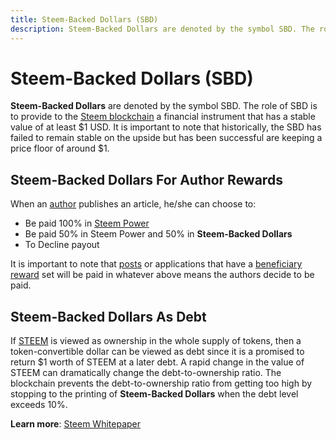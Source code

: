 ```yaml
---
title: Steem-Backed Dollars (SBD)
description: Steem-Backed Dollars are denoted by the symbol SBD. The role of SBD is to provide to the Steem blockchain a financial instrument that has a stable value of at least $1 USD.
---
```

# Steem-Backed Dollars (SBD)

**Steem-Backed Dollars** are denoted by the symbol SBD. The role of SBD is to provide to the [Steem blockchain](/glossary/steem-blockchain.md) a financial instrument that has a stable value of at least $1 USD. It is important to note that historically, the SBD has failed to remain stable on the upside but has been successful are keeping a price floor of around $1. 

## Steem-Backed Dollars For Author Rewards

When an [author](/glossary/author.md) publishes an article, he/she can choose to:

- Be paid 100% in [Steem Power](/glossary/steem-power.md)
- Be paid 50% in Steem Power and 50% in **Steem-Backed Dollars**
- To Decline payout

It is important to note that [posts](/glossary/posting.md) or applications that have a [beneficiary reward](/glossary/beneficiary-reward.md) set will be paid in whatever above means the authors decide to be paid.

## Steem-Backed Dollars As Debt

If [STEEM](/glossary/steem.md) is viewed as ownership in the whole supply of tokens, then a token-convertible dollar can be viewed as debt since it is a promised to return $1 worth of STEEM at a later debt. A rapid change in the value of STEEM can dramatically change the debt-to-ownership ratio. The blockchain prevents the debt-to-ownership ratio from getting too high by stopping to the printing of **Steem-Backed Dollars** when the debt level exceeds 10%.

**Learn more**: [Steem Whitepaper](https://steem.io/steem-whitepaper.pdf)




